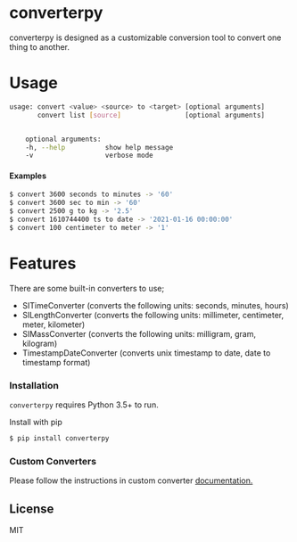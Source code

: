 # converterpy

converterpy is designed as a customizable conversion tool to convert one thing to another.

# Usage

```bash
usage: convert <value> <source> to <target> [optional arguments]
       convert list [source]                [optional arguments]


    optional arguments:
    -h, --help          show help message
    -v                  verbose mode
```

#### Examples

```bash
$ convert 3600 seconds to minutes -> '60'
$ convert 3600 sec to min -> '60'
$ convert 2500 g to kg -> '2.5'
$ convert 1610744400 ts to date -> '2021-01-16 00:00:00'
$ convert 100 centimeter to meter -> '1'
```

# Features
There are some built-in converters to use;
- SITimeConverter (converts the following units: seconds, minutes, hours)
- SILengthConverter (converts the following units: millimeter, centimeter, meter, kilometer)
- SIMassConverter (converts the following units: milligram, gram, kilogram)
- TimestampDateConverter (converts unix timestamp to date, date to timestamp format)

### Installation

```converterpy``` requires Python 3.5+ to run.

Install with pip

```sh
$ pip install converterpy
```

### Custom Converters

Please follow the instructions in custom converter [documentation.][custom_converter.doc]


License
----

MIT

[custom_converter.doc]: <https://github.com/bilalekremharmansa/converterpy/blob/main/docs/custom_converters.md>
